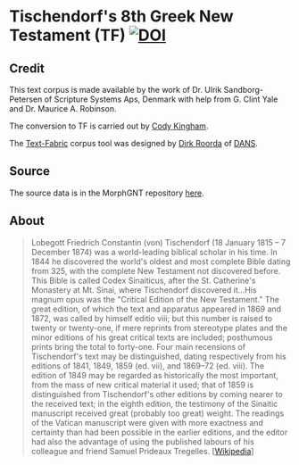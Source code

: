 # Tischendorf's 8th Greek New Testament (TF) [![DOI](https://zenodo.org/badge/194737871.svg)](https://zenodo.org/badge/latestdoi/194737871)

## Credit
This text corpus is made available by the work of Dr. Ulrik Sandborg-Petersen of Scripture Systems Aps, Denmark with help from G. Clint Yale and Dr. Maurice A. Robinson.

The conversion to TF is carried out by [Cody Kingham](http://www.codykingham.com).

The [Text-Fabric](https://annotation.github.io/text-fabric/) corpus tool was designed by [Dirk Roorda](https://github.com/dirkroorda) of [DANS](https://dans.knaw.nl/en).

## Source
The source data is in the MorphGNT repository [here](https://github.com/morphgnt/tischendorf-data/).

## About
> Lobegott Friedrich Constantin (von) Tischendorf (18 January 1815 – 7 December 1874) was a world-leading biblical scholar in his time. In 1844 he discovered the world's oldest and most complete Bible dating from 325, with the complete New Testament not discovered before. This Bible is called Codex Sinaiticus, after the St. Catherine's Monastery at Mt. Sinai, where Tischendorf discovered it...His magnum opus was the "Critical Edition of the New Testament." The great edition, of which the text and apparatus appeared in 1869 and 1872, was called by himself editio viii; but this number is raised to twenty or twenty-one, if mere reprints from stereotype plates and the minor editions of his great critical texts are included; posthumous prints bring the total to forty-one. Four main recensions of Tischendorf's text may be distinguished, dating respectively from his editions of 1841, 1849, 1859 (ed. vii), and 1869–72 (ed. viii). The edition of 1849 may be regarded as historically the most important, from the mass of new critical material it used; that of 1859 is distinguished from Tischendorf's other editions by coming nearer to the received text; in the eighth edition, the testimony of the Sinaitic manuscript received great (probably too great) weight. The readings of the Vatican manuscript were given with more exactness and certainty than had been possible in the earlier editions, and the editor had also the advantage of using the published labours of his colleague and friend Samuel Prideaux Tregelles. [[Wikipedia](https://en.wikipedia.org/wiki/Constantin_von_Tischendorf)]
